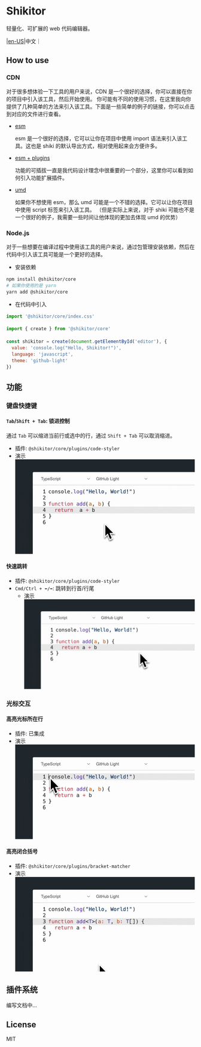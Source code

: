 # Shikitor

轻量化、可扩展的 web 代码编辑器。

|[en-US](./README.md)|中文｜

## How to use

### CDN

对于很多想体验一下工具的用户来说，CDN 是一个很好的选择，你可以直接在你的项目中引入该工具，然后开始使用。
你可能有不同的使用习惯，在这里我向你提供了几种简单的方法来引入该工具。下面是一些简单的例子的链接，你可以点击到对应的文件进行查看。

* [esm](./examples/static/esm.html)

  esm 是一个很好的选择，它可以让你在项目中使用 import 语法来引入该工具。这也是 shiki 的默认导出方式，相对使用起来会方便许多。
* [esm + plugins](./examples/static/esm+plugins.html)

  功能的可插拔一直是我代码设计理念中很重要的一个部分，这里你可以看到如何引入功能扩展插件。
* [umd](./examples/static/umd.html)

  如果你不想使用 esm，那么 umd 可能是一个不错的选择。它可以让你在项目中使用 script 标签来引入该工具。
  （但是实际上来说，对于 shiki 可能也不是一个很好的例子，我需要一些时间让他体现的更加去体现 umd 的优势）

### Node.js

对于一些想要在编译过程中使用该工具的用户来说，通过包管理安装依赖，然后在代码中引入该工具可能是一个更好的选择。

* 安装依赖
```bash
npm install @shikitor/core
# 如果你使用的是 yarn
yarn add @shikitor/core
```

* 在代码中引入
```javascript
import '@shikitor/core/index.css'

import { create } from '@shikitor/core'

const shikitor = create(document.getElementById('editor'), {
  value: 'console.log("Hello, Shikitor!")',
  language: 'javascript',
  theme: 'github-light'
})
```

## 功能

### 键盘快捷键

#### `Tab`/`Shift + Tab`: 锁进控制

通过 `Tab` 可以缩进当前行或选中的行，通过 `Shift + Tab` 可以取消缩进。

* 插件: `@shikitor/core/plugins/code-styler`
* 演示
  ![tab](./.readme-res/Export-1711914834555.gif)

#### 快速跳转

* 插件: `@shikitor/core/plugins/code-styler`
* `Cmd/Ctrl + ⬅️/➡️`: 跳转到行首/行尾
  * 演示
    ![jump](./.readme-res/Export-1711915118741.gif)

### 光标交互

#### 高亮光标所在行

* 插件: 已集成
* 演示
  ![highlight](./.readme-res/Export-1711915476496.gif)

#### 高亮闭合括号

* 插件: `@shikitor/core/plugins/bracket-matcher`
* 演示
  ![bracket](./.readme-res/Export-1711915650863.gif)

## 插件系统

编写文档中...

## License

MIT
